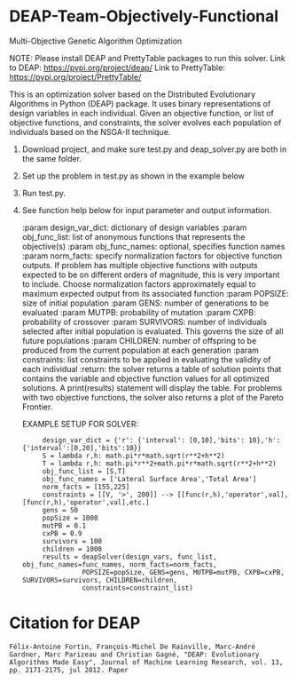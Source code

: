 # DEAP-Team-Objectively-Functional
Multi-Objective Genetic Algorithm Optimization

NOTE: Please install DEAP and PrettyTable packages to run this solver.
Link to DEAP: https://pypi.org/project/deap/
Link to PrettyTable: https://pypi.org/project/PrettyTable/

This is an optimization solver based on the Distributed Evolutionary Algorithms in Python (DEAP) package. It uses
binary representations of design variables in each individual. Given an objective function, or list of objective
functions, and constraints, the solver evolves each population of individuals based on the NSGA-II technique.

1. Download project, and make sure test.py and deap_solver.py are both in the same folder.
2. Set up the problem in test.py as shown in the example below
3. Run test.py.
4. See function help below for input parameter and output information.
    
    :param design_var_dict: dictionary of design variables
    :param obj_func_list: list of anonymous functions that represents the objective(s)
    :param obj_func_names: optional, specifies function names
    :param norm_facts: specify normalization factors for objective function outputs. If problem has
                       multiple objective functions with outputs expected to be on different orders of magnitude, this
                       is very important to include. Choose normalization factors approximately equal to maximum
                       expected output from its associated function
    :param POPSIZE: size of initial population
    :param GENS: number of generations to be evaluated
    :param MUTPB: probability of mutation
    :param CXPB: probability of crossover
    :param SURVIVORS: number of individuals selected after initial population is evaluated. This governs the size of all
                      future populations
    :param CHILDREN: number of offspring to be produced from the current population at each generation
    :param constraints: list constraints to be applied in evaluating the validity of each individual
    :return: the solver returns a table of solution points that contains the variable and objective function values for
             all optimized solutions. A print(results) statement will display the table. For problems with two objective
             functions, the solver also returns a plot of the Pareto Frontier.
       
    EXAMPLE SETUP FOR SOLVER:
    
            design_var_dict = {'r': {'interval': [0,10],'bits': 10},'h':{'interval':[0,20],'bits':10}}
            S = lambda r,h: math.pi*r*math.sqrt(r**2+h**2)
            T = lambda r,h: math.pi*r**2+math.pi*r*math.sqrt(r**2+h**2)
            obj_func_list = [S,T]
            obj_func_names = ['Lateral Surface Area','Total Area']
            norm_facts = [155,225]
            constraints = [[V, '>', 200]] --> [[func(r,h),'operator',val],[func(r,h),'operator',val],etc.]
            gens = 50
            popSize = 1000
            mutPB = 0.1
            cxPB = 0.9
            survivors = 100
            children = 1000
            results = deapSolver(design_vars, func_list, obj_func_names=func_names, norm_facts=norm_facts,
                      POPSIZE=popSize, GENS=gens, MUTPB=mutPB, CXPB=cxPB, SURVIVORS=survivors, CHILDREN=children,
                      constraints=constraint_list)
  
  # Citation for DEAP
    Félix-Antoine Fortin, François-Michel De Rainville, Marc-André Gardner, Marc Parizeau and Christian Gagné, "DEAP: Evolutionary           Algorithms Made Easy", Journal of Machine Learning Research, vol. 13, pp. 2171-2175, jul 2012. Paper
